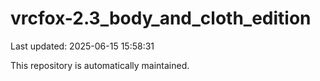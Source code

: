 # vrcfox-2.3_body_and_cloth_edition

Last updated: 2025-06-15 15:58:31

This repository is automatically maintained.
